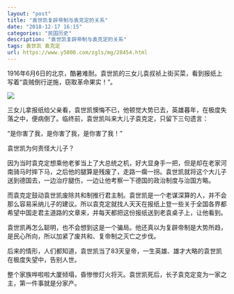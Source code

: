 ```yaml
---
layout: "post"
title: "袁世凯复辟帝制与袁克定的关系"
date: "2018-12-17 16:15"
categories: "民国历史"
description: "袁世凯复辟帝制与袁克定的关系"
tags: 袁世凯 袁克定
url: https://www.y5000.com/zgls/mg/28454.html
---
```






1916年6月6日的北京，酷暑难耐。袁世凯的三女儿袁叔祯上街买菜，看到报纸上写着“袁贼倒行逆施，窃取革命果实！”。

![](https://img.y5000.com/uploads/allimg/180206/13-1P206135514Z2.jpg)

三女儿拿报纸给父亲看，袁世凯懊悔不已，他顿觉大势已去，英雄暮年，在极度失落之中，便病倒了。临终前，袁世凯叫来大儿子袁克定，只留下三句遗言：

“是你害了我，是你害了我，是你害了我！”

袁世凯为何责怪大儿子？

因为当时袁克定想乘他老爹当上了大总统之机，好大显身手一把，但是却在老家河南骑马时摔下马，之后他的腿算是残废了，走路一瘸一拐。袁世凯就将这个大儿子送到德国去，一边治疗腿伤，一边让他考察一下德国的政治制度与治国方略。

而袁克定鼓动袁世凯废除共和制推行君主制。袁世凯是一个老谋深算的人，并不会那么容易采纳儿子的建议。所以袁克定就找人天天在报纸上登一些关于全国各界都希望中国走君主道路的文章来，并每天都把这份报纸送到老袁桌子上，让他看到。

袁世凯再怎么聪明，也不会想到这是一个骗局。他还真以为复辟帝制是大势所趋，是民心所向，所以加紧了废共和、复帝制之灭亡之步伐。

后来的情形，人们都知道，袁世凯当了83天皇帝，一生英雄、雄才大略的袁世凯在极度失望中，告别人世。

整个家族哗啦啦大厦倾塌，昏惨惨灯火将灭。袁世凯死后，长子袁克定变为一家之主，第一件事就是分家产。
